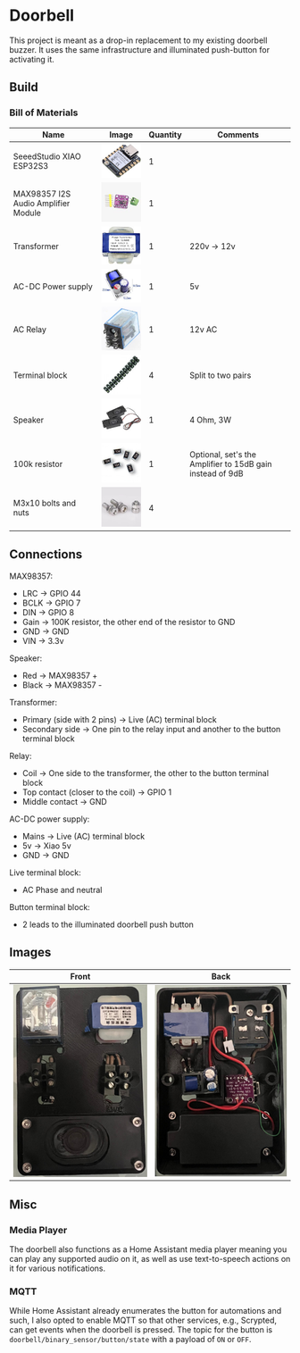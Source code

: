 # Doorbell

This project is meant as a drop-in replacement to my existing doorbell buzzer. It uses the same infrastructure and illuminated push-button for activating it.

## Build

### Bill of Materials

| Name | Image | Quantity | Comments |
| ---- | ----- | -------- | -------- |
| SeeedStudio XIAO ESP32S3 |  ![XIAO ESP32S3](./xiao_esp32s3.jpg) | 1 | |
| MAX98357 I2S Audio Amplifier Module | ![MAX98357](./max98357.jpg) | 1 | |
| Transformer | ![Transformer](./transformer.jpg) | 1 | 220v -> 12v |
| AC-DC Power supply | ![Power supply](./power_supply.jpg) | 1 | 5v |
| AC Relay | ![AC Relay](./relay.jpg) | 1 | 12v AC |
| Terminal block | ![AC Relay](./terminal_block.jpg) | 4 | Split to two pairs |
| Speaker | ![Speaker](./speaker.jpg) | 1 | 4 Ohm, 3W |
| 100k resistor | ![100k resistor](./resistor.jpg) | 1 | Optional, set's the Amplifier to 15dB gain instead of 9dB |
| M3x10 bolts and nuts | ![M3x10 bolts and nuts](./bolts_and_nuts.jpg) | 4 | |

## Connections

MAX98357:
* LRC -> GPIO 44
* BCLK -> GPIO 7
* DIN -> GPIO 8
* Gain -> 100K resistor, the other end of the resistor to GND
* GND -> GND
* VIN -> 3.3v

Speaker:
* Red -> MAX98357 +
* Black -> MAX98357 -

Transformer:
* Primary (side with 2 pins) -> Live (AC) terminal block
* Secondary side -> One pin to the relay input and another to the button terminal block

Relay:
* Coil -> One side to the transformer, the other to the button terminal block
* Top contact (closer to the coil) -> GPIO 1
* Middle contact -> GND

AC-DC power supply:
* Mains -> Live (AC) terminal block
* 5v -> Xiao 5v
* GND -> GND

Live terminal block:
* AC Phase and neutral

Button terminal block:
* 2 leads to the illuminated doorbell push button

## Images
| Front | Back |
| ----- | ---- |
| ![Build 1](./build1.jpg) | ![Build 2](./build2.jpg) |

## Misc

### Media Player

The doorbell also functions as a Home Assistant media player meaning you can play any supported audio on it, as well as use text-to-speech actions on it for various notifications.

### MQTT

While Home Assistant already enumerates the button for automations and such, I also opted to enable MQTT so that other services, e.g., Scrypted, can get events when the doorbell is pressed. The topic for the button is `doorbell/binary_sensor/button/state` with a payload of `ON` or `OFF`.
